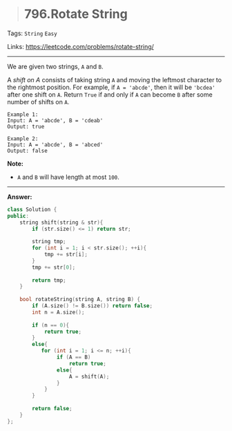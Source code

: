 > # 796.Rotate String

Tags: `String` `Easy`

Links: <https://leetcode.com/problems/rotate-string/>

---

We are given two strings, `A` and `B`.

A *shift on A* consists of taking string `A` and moving the leftmost character to the rightmost position. For example, if `A = 'abcde'`, then it will be `'bcdea'` after one shift on `A`. Return `True` if and only if `A` can become `B` after some number of shifts on `A`.

```
Example 1:
Input: A = 'abcde', B = 'cdeab'
Output: true

Example 2:
Input: A = 'abcde', B = 'abced'
Output: false
```

**Note:**

- `A` and `B` will have length at most `100`.

---

**Answer:**

```c++
class Solution {
public:
    string shift(string & str){
        if (str.size() <= 1) return str;
        
        string tmp; 
        for (int i = 1; i < str.size(); ++i){
            tmp += str[i];
        }
        tmp += str[0];
        
        return tmp;
    }
    
    bool rotateString(string A, string B) {
        if (A.size() != B.size()) return false;
        int n = A.size();
        
        if (n == 0){
            return true;
        }
        else{
           for (int i = 1; i <= n; ++i){
                if (A == B)
                    return true;
                else{
                    A = shift(A);
                }
            } 
        }
        
        return false;
    }
};
```

